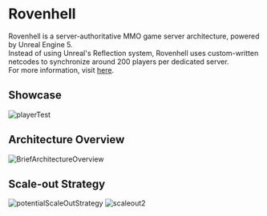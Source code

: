 # Rovenhell
Rovenhell is a server-authoritative MMO game server architecture, powered by Unreal Engine 5.  
Instead of using Unreal's Reflection system, Rovenhell uses custom-written netcodes to synchronize around 200 players per dedicated server.  
For more information, visit [here](https://gamesmith.tistory.com/261).  
## Showcase
![playerTest](https://github.com/hagukin/Rovenhell_UE/assets/63915665/8b8c53d9-1b15-4b03-bc1f-5536a4e3ab52)
## Architecture Overview
![BriefArchitectureOverview](https://github.com/hagukin/Rovenhell_UE/assets/63915665/6ad9d9db-0e74-40ae-9d36-12990d606897)
## Scale-out Strategy
![potentialScaleOutStrategy](https://github.com/hagukin/Rovenhell_UE/assets/63915665/f7bc8ec8-1cc6-4c2e-a13d-ba10159232b7)
![scaleout2](https://github.com/hagukin/Rovenhell_UE/assets/63915665/cc9679fb-6d7f-4ae3-8e74-d12bbbc67c86)
